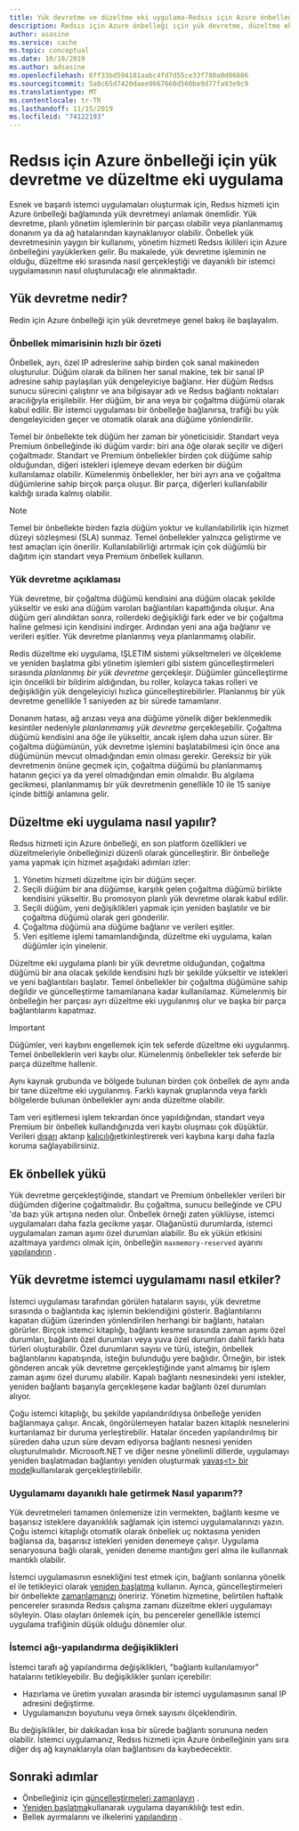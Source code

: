 ```yaml
---
title: Yük devretme ve düzeltme eki uygulama-Redsıs için Azure önbelleği
description: Redsıs için Azure önbelleği için yük devretme, düzeltme eki uygulama ve güncelleştirme süreci hakkında bilgi edinin.
author: asasine
ms.service: cache
ms.topic: conceptual
ms.date: 10/18/2019
ms.author: adsasine
ms.openlocfilehash: 6ff33bd594181aabc4fd7d55ce33f780a0d06086
ms.sourcegitcommit: 5a8c65d7420daee9667660d560be9d77fa93e9c9
ms.translationtype: MT
ms.contentlocale: tr-TR
ms.lasthandoff: 11/15/2019
ms.locfileid: "74122193"
---
```

# <a name="failover-and-patching-for-azure-cache-for-redis"></a>Redsıs için Azure önbelleği için yük devretme ve düzeltme eki uygulama

Esnek ve başarılı istemci uygulamaları oluşturmak için, Redsıs hizmeti için Azure önbelleği bağlamında yük devretmeyi anlamak önemlidir. Yük devretme, planlı yönetim işlemlerinin bir parçası olabilir veya planlanmamış donanım ya da ağ hatalarından kaynaklanıyor olabilir. Önbellek yük devretmesinin yaygın bir kullanımı, yönetim hizmeti Redsıs ikilileri için Azure önbelleğini yayüklerken gelir. Bu makalede, yük devretme işleminin ne olduğu, düzeltme eki sırasında nasıl gerçekleştiği ve dayanıklı bir istemci uygulamasının nasıl oluşturulacağı ele alınmaktadır.

## <a name="what-is-a-failover"></a>Yük devretme nedir?

Redin için Azure önbelleği için yük devretmeye genel bakış ile başlayalım.

### <a name="a-quick-summary-of-cache-architecture"></a>Önbellek mimarisinin hızlı bir özeti

Önbellek, ayrı, özel IP adreslerine sahip birden çok sanal makineden oluşturulur. Düğüm olarak da bilinen her sanal makine, tek bir sanal IP adresine sahip paylaşılan yük dengeleyiciye bağlanır. Her düğüm Redsıs sunucu sürecini çalıştırır ve ana bilgisayar adı ve Redsıs bağlantı noktaları aracılığıyla erişilebilir. Her düğüm, bir ana veya bir çoğaltma düğümü olarak kabul edilir. Bir istemci uygulaması bir önbelleğe bağlanırsa, trafiği bu yük dengeleyiciden geçer ve otomatik olarak ana düğüme yönlendirilir.

Temel bir önbellekte tek düğüm her zaman bir yöneticisidir. Standart veya Premium önbelleğinde iki düğüm vardır: biri ana öğe olarak seçilir ve diğeri çoğaltmadır. Standart ve Premium önbellekler birden çok düğüme sahip olduğundan, diğeri istekleri işlemeye devam ederken bir düğüm kullanılamaz olabilir. Kümelenmiş önbellekler, her biri ayrı ana ve çoğaltma düğümlerine sahip birçok parça oluşur. Bir parça, diğerleri kullanılabilir kaldığı sırada kalmış olabilir.

> [!NOTE]
> Temel bir önbellekte birden fazla düğüm yoktur ve kullanılabilirlik için hizmet düzeyi sözleşmesi (SLA) sunmaz. Temel önbellekler yalnızca geliştirme ve test amaçları için önerilir. Kullanılabilirliği artırmak için çok düğümlü bir dağıtım için standart veya Premium önbellek kullanın.

### <a name="explanation-of-a-failover"></a>Yük devretme açıklaması

Yük devretme, bir çoğaltma düğümü kendisini ana düğüm olacak şekilde yükseltir ve eski ana düğüm varolan bağlantıları kapattığında oluşur. Ana düğüm geri alındıktan sonra, rollerdeki değişikliği fark eder ve bir çoğaltma haline gelmesi için kendisini indirger. Ardından yeni ana ağa bağlanır ve verileri eşitler. Yük devretme planlanmış veya planlanmamış olabilir.

Redis düzeltme eki uygulama, IŞLETIM sistemi yükseltmeleri ve ölçekleme ve yeniden başlatma gibi yönetim işlemleri gibi sistem güncelleştirmeleri sırasında *planlanmış bir yük devretme* gerçekleşir. Düğümler güncelleştirme için öncelikli bir bildirim aldığından, bu roller, kolayca takas rolleri ve değişikliğin yük dengeleyiciyi hızlıca güncelleştirebilirler. Planlanmış bir yük devretme genellikle 1 saniyeden az bir sürede tamamlanır.

Donanım hatası, ağ arızası veya ana düğüme yönelik diğer beklenmedik kesintiler nedeniyle *planlanmamış yük devretme* gerçekleşebilir. Çoğaltma düğümü kendisini ana öğe ile yükseltir, ancak işlem daha uzun sürer. Bir çoğaltma düğümünün, yük devretme işlemini başlatabilmesi için önce ana düğümünün mevcut olmadığından emin olması gerekir. Gereksiz bir yük devretmenin önüne geçmek için, çoğaltma düğümü bu planlanmamış hatanın geçici ya da yerel olmadığından emin olmalıdır. Bu algılama gecikmesi, planlanmamış bir yük devretmenin genellikle 10 ile 15 saniye içinde bittiği anlamına gelir.

## <a name="how-does-patching-occur"></a>Düzeltme eki uygulama nasıl yapılır?

Redsıs hizmeti için Azure önbelleği, en son platform özellikleri ve düzeltmeleriyle önbelleğinizi düzenli olarak güncelleştirir. Bir önbelleğe yama yapmak için hizmet aşağıdaki adımları izler:

1. Yönetim hizmeti düzeltme için bir düğüm seçer.
1. Seçili düğüm bir ana düğümse, karşılık gelen çoğaltma düğümü birlikte kendisini yükseltir. Bu promosyon planlı yük devretme olarak kabul edilir.
1. Seçili düğüm, yeni değişiklikleri yapmak için yeniden başlatılır ve bir çoğaltma düğümü olarak geri gönderilir.
1. Çoğaltma düğümü ana düğüme bağlanır ve verileri eşitler.
1. Veri eşitleme işlemi tamamlandığında, düzeltme eki uygulama, kalan düğümler için yinelenir.

Düzeltme eki uygulama planlı bir yük devretme olduğundan, çoğaltma düğümü bir ana olacak şekilde kendisini hızlı bir şekilde yükseltir ve istekleri ve yeni bağlantıları başlatır. Temel önbellekler bir çoğaltma düğümüne sahip değildir ve güncelleştirme tamamlanana kadar kullanılamaz. Kümelenmiş bir önbelleğin her parçası ayrı düzeltme eki uygulanmış olur ve başka bir parça bağlantılarını kapatmaz.

> [!IMPORTANT]
> Düğümler, veri kaybını engellemek için tek seferde düzeltme eki uygulanmış. Temel önbelleklerin veri kaybı olur. Kümelenmiş önbellekler tek seferde bir parça düzeltme hallenir.

Aynı kaynak grubunda ve bölgede bulunan birden çok önbellek de aynı anda bir tane düzeltme eki uygulanmış.  Farklı kaynak gruplarında veya farklı bölgelerde bulunan önbellekler aynı anda düzeltme olabilir.

Tam veri eşitlemesi işlem tekrardan önce yapıldığından, standart veya Premium bir önbellek kullandığınızda veri kaybı oluşması çok düşüktür. Verileri [dışarı](cache-how-to-import-export-data.md#export) aktarıp [kalıcılığı](cache-how-to-premium-persistence.md)etkinleştirerek veri kaybına karşı daha fazla koruma sağlayabilirsiniz.

## <a name="additional-cache-load"></a>Ek önbellek yükü

Yük devretme gerçekleştiğinde, standart ve Premium önbellekler verileri bir düğümden diğerine çoğaltmalıdır. Bu çoğaltma, sunucu belleğinde ve CPU 'da bazı yük artışına neden olur. Önbellek örneği zaten yüklüyse, istemci uygulamaları daha fazla gecikme yaşar. Olağanüstü durumlarda, istemci uygulamaları zaman aşımı özel durumları alabilir. Bu ek yükün etkisini azaltmaya yardımcı olmak için, önbelleğin `maxmemory-reserved` ayarını [yapılandırın](cache-configure.md#memory-policies) .

## <a name="how-does-a-failover-affect-my-client-application"></a>Yük devretme istemci uygulamamı nasıl etkiler?

İstemci uygulaması tarafından görülen hataların sayısı, yük devretme sırasında o bağlantıda kaç işlemin beklendiğini gösterir. Bağlantılarını kapatan düğüm üzerinden yönlendirilen herhangi bir bağlantı, hataları görürler. Birçok istemci kitaplığı, bağlantı kesme sırasında zaman aşımı özel durumları, bağlantı özel durumları veya yuva özel durumları dahil farklı hata türleri oluşturabilir. Özel durumların sayısı ve türü, isteğin, önbellek bağlantılarını kapatışında, isteğin bulunduğu yere bağlıdır. Örneğin, bir istek gönderen ancak yük devretme gerçekleştiğinde yanıt almamış bir işlem zaman aşımı özel durumu alabilir. Kapalı bağlantı nesnesindeki yeni istekler, yeniden bağlantı başarıyla gerçekleşene kadar bağlantı özel durumları alıyor.

Çoğu istemci kitaplığı, bu şekilde yapılandırıldıysa önbelleğe yeniden bağlanmaya çalışır. Ancak, öngörülemeyen hatalar bazen kitaplık nesnelerini kurtarılamaz bir duruma yerleştirebilir. Hatalar önceden yapılandırılmış bir süreden daha uzun süre devam ediyorsa bağlantı nesnesi yeniden oluşturulmalıdır. Microsoft.NET ve diğer nesne yönelimli dillerde, uygulamayı yeniden başlatmadan bağlantıyı yeniden oluşturmak [yavaş\<t\> bir model](https://gist.github.com/JonCole/925630df72be1351b21440625ff2671f#reconnecting-with-lazyt-pattern)kullanılarak gerçekleştirilebilir.

### <a name="how-do-i-make-my-application-resilient"></a>Uygulamamı dayanıklı hale getirmek Nasıl yaparım??

Yük devretmeleri tamamen önlemenize izin vermekten, bağlantı kesme ve başarısız isteklere dayanıklılık sağlamak için istemci uygulamalarınızı yazın. Çoğu istemci kitaplığı otomatik olarak önbellek uç noktasına yeniden bağlansa da, başarısız istekleri yeniden denemeye çalışır. Uygulama senaryosuna bağlı olarak, yeniden deneme mantığını geri alma ile kullanmak mantıklı olabilir.

İstemci uygulamasının esnekliğini test etmek için, bağlantı sonlarına yönelik el ile tetikleyici olarak [yeniden başlatma](cache-administration.md#reboot) kullanın. Ayrıca, güncelleştirmeleri bir önbellekte [zamanlamanızı](cache-administration.md#schedule-updates) öneririz. Yönetim hizmetine, belirtilen haftalık pencereler sırasında Redsıs çalışma zamanı düzeltme ekleri uygulamayı söyleyin. Olası olayları önlemek için, bu pencereler genellikle istemci uygulama trafiğinin düşük olduğu dönemler olur.

### <a name="client-network-configuration-changes"></a>İstemci ağı-yapılandırma değişiklikleri

İstemci tarafı ağ yapılandırma değişiklikleri, "bağlantı kullanılamıyor" hatalarını tetikleyebilir. Bu değişiklikler şunları içerebilir:

- Hazırlama ve üretim yuvaları arasında bir istemci uygulamasının sanal IP adresini değiştirme.
- Uygulamanızın boyutunu veya örnek sayısını ölçeklendirin.

Bu değişiklikler, bir dakikadan kısa bir sürede bağlantı sorununa neden olabilir. İstemci uygulamanız, Redsıs hizmeti için Azure önbelleğinin yanı sıra diğer dış ağ kaynaklarıyla olan bağlantısını da kaybedecektir.

## <a name="next-steps"></a>Sonraki adımlar

- Önbelleğiniz için [güncelleştirmeleri zamanlayın](cache-administration.md#schedule-updates) .
- [Yeniden başlatma](cache-administration.md#reboot)kullanarak uygulama dayanıklılığı test edin.
- Bellek ayırmalarını ve ilkelerini [yapılandırın](cache-configure.md#memory-policies) .
